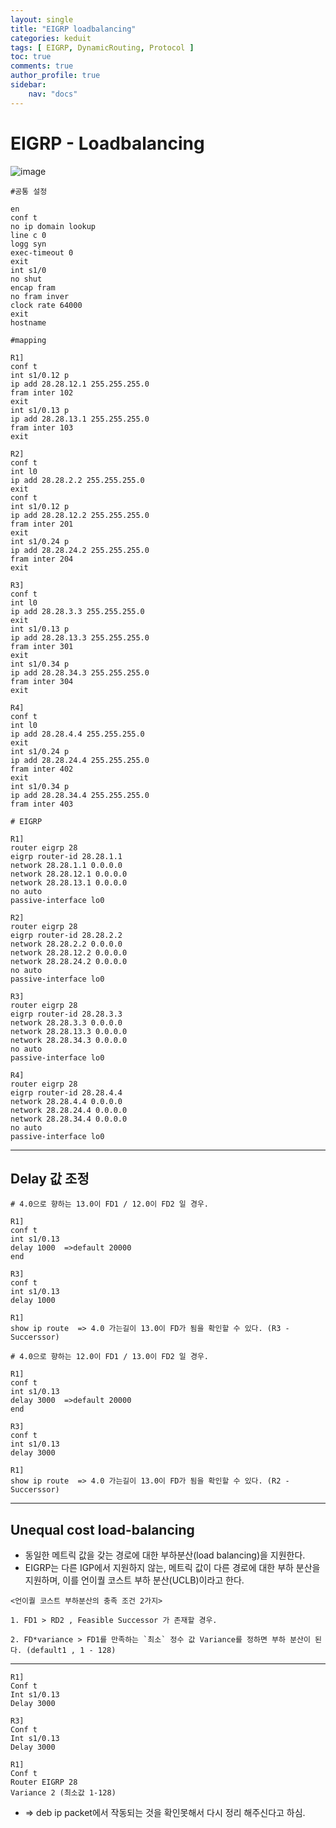 ```yaml
---
layout: single
title: "EIGRP loadbalancing"
categories: keduit
tags: [ EIGRP, DynamicRouting, Protocol ]
toc: true 
comments: true
author_profile: true
sidebar:
    nav: "docs"
---
```


# EIGRP - Loadbalancing

![image](https://user-images.githubusercontent.com/128279031/228141678-70361f7f-6a7f-4890-8f5d-758c0911cab0.png)



```
#공통 설정

en
conf t
no ip domain lookup
line c 0
logg syn
exec-timeout 0
exit
int s1/0
no shut
encap fram
no fram inver
clock rate 64000
exit
hostname 
```

```
#mapping

R1]
conf t
int s1/0.12 p
ip add 28.28.12.1 255.255.255.0
fram inter 102
exit
int s1/0.13 p
ip add 28.28.13.1 255.255.255.0
fram inter 103
exit

R2]
conf t
int l0
ip add 28.28.2.2 255.255.255.0
exit
conf t
int s1/0.12 p
ip add 28.28.12.2 255.255.255.0
fram inter 201
exit
int s1/0.24 p
ip add 28.28.24.2 255.255.255.0
fram inter 204
exit

R3]
conf t
int l0
ip add 28.28.3.3 255.255.255.0
exit
int s1/0.13 p 
ip add 28.28.13.3 255.255.255.0
fram inter 301
exit
int s1/0.34 p
ip add 28.28.34.3 255.255.255.0
fram inter 304
exit

R4]
conf t
int l0
ip add 28.28.4.4 255.255.255.0
exit
int s1/0.24 p
ip add 28.28.24.4 255.255.255.0
fram inter 402
exit
int s1/0.34 p
ip add 28.28.34.4 255.255.255.0
fram inter 403
```
```
# EIGRP

R1]
router eigrp 28
eigrp router-id 28.28.1.1
network 28.28.1.1 0.0.0.0
network 28.28.12.1 0.0.0.0
network 28.28.13.1 0.0.0.0
no auto
passive-interface lo0

R2]
router eigrp 28
eigrp router-id 28.28.2.2
network 28.28.2.2 0.0.0.0
network 28.28.12.2 0.0.0.0
network 28.28.24.2 0.0.0.0
no auto
passive-interface lo0

R3]
router eigrp 28
eigrp router-id 28.28.3.3
network 28.28.3.3 0.0.0.0
network 28.28.13.3 0.0.0.0
network 28.28.34.3 0.0.0.0
no auto
passive-interface lo0

R4]
router eigrp 28
eigrp router-id 28.28.4.4
network 28.28.4.4 0.0.0.0
network 28.28.24.4 0.0.0.0
network 28.28.34.4 0.0.0.0
no auto
passive-interface lo0
```

---
## Delay 값 조정


```
# 4.0으로 향하는 13.0이 FD1 / 12.0이 FD2 일 경우.

R1]
conf t
int s1/0.13
delay 1000  =>default 20000
end

R3]
conf t
int s1/0.13
delay 1000

R1]
show ip route  => 4.0 가는길이 13.0이 FD가 됨을 확인할 수 있다. (R3 - Succerssor)
```

```
# 4.0으로 향하는 12.0이 FD1 / 13.0이 FD2 일 경우.

R1]
conf t
int s1/0.13
delay 3000  =>default 20000
end

R3]
conf t
int s1/0.13
delay 3000

R1]
show ip route  => 4.0 가는길이 13.0이 FD가 됨을 확인할 수 있다. (R2 - Succerssor)

```

---

## Unequal cost load-balancing 

* 동일한 메트릭 값을 갖는 경로에 대한 부하분산(load balancing)을 지원한다.
* EIGRP는 다른 IGP에서 지원하지 않는, 메트릭 값이 다른 경로에 대한 부하 분산을 지원하며, 이를 언이퀄 코스트 부하 분산(UCLB)이라고 한다.

```
<언이퀄 코스트 부하분산의 충족 조건 2가지>

1. FD1 > RD2 , Feasible Successor 가 존재할 경우.

2. FD*variance > FD1를 만족하는 `최소` 정수 값 Variance를 정하면 부하 분산이 된다. (default1 , 1 - 128)
```

---

```
R1]
Conf t
Int s1/0.13
Delay 3000

R3]
Conf t
Int s1/0.13
Delay 3000

R1]
Conf t
Router EIGRP 28
Variance 2 (최소값 1-128)
```

* => deb ip packet에서 작동되는 것을 확인못해서 다시 정리 해주신다고 하심.
